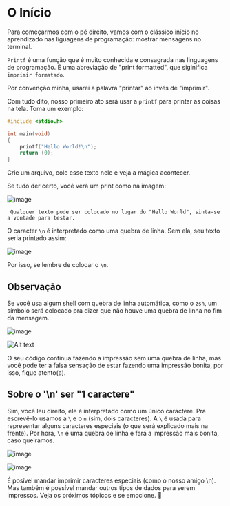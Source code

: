 # O Início
Para começarmos com o pé direito, vamos com o clássico início no aprendizado nas liguagens de programação: mostrar mensagens no terminal.

``Printf`` é uma função que é muito conhecida e consagrada nas linguagens de programação. É uma abreviação de "print formatted", que siginifica ``imprimir formatado``.

Por convenção minha, usarei a palavra "printar" ao invés de "imprimir".

Com tudo dito, nosso primeiro ato será usar a ``printf`` para printar as coisas na tela. Toma um exemplo:

```c
#include <stdio.h>

int	main(void)
{
	printf("Hello World!\n");
	return (0);
}
```

Crie um arquivo, cole esse texto nele e veja a mágica acontecer.

Se tudo der certo, você verá um print como na imagem:

![image](https://github.com/eusourenan/ferramentario/assets/102669882/0e843f71-bfaa-483f-8c65-5e4db9a4ab8e)

``` Qualquer texto pode ser colocado no lugar do "Hello World", sinta-se a vontade para testar.```

O caracter ``\n`` é interpretado como uma quebra de linha. Sem ela, seu texto seria printado assim:

![image](https://github.com/eusourenan/ferramentario/assets/102669882/099c4749-0e90-49b7-b355-8771e312ffe2)

Por isso, se lembre de colocar o ``\n``.

## Observação
Se você usa algum shell com quebra de linha automática, como o ``zsh``, um símbolo será colocado pra dizer que não houve uma quebra de linha no fim da mensagem.

![image](https://github.com/eusourenan/ferramentario/assets/102669882/daf6df09-0010-4885-892e-9b2afb07b213)

![Alt text](image.png)

O seu código continua fazendo a impressão sem uma quebra de linha, mas você pode ter a falsa sensação de estar fazendo uma impressão bonita, por isso, fique atento(a).

## Sobre o '\n' ser "1 caractere"

Sim, você leu direito, ele é interpretado como um único caractere. Pra escrevê-lo usamos a ``\`` e o ``n`` (sim, dois caracteres). A ``\`` é usada para representar alguns caracteres especiais (o que será explicado mais na frente). Por hora, ``\n`` é uma quebra de linha e fará a impressão mais bonita, caso queiramos.

![image](https://github.com/eusourenan/ferramentario/assets/102669882/24abb721-eb51-478d-b080-6ac439ea9dc0)

![image](https://github.com/eusourenan/ferramentario/assets/102669882/e9610ba3-a272-4e4b-8ae5-3f1db0aabbc9)

É posível mandar imprimir caracteres especiais (como o nosso amigo \n). Mas também é possível mandar outros tipos de dados para serem impressos. Veja os próximos tópicos e se emocione. 💝
